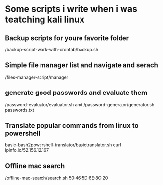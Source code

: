 # Some scripts i write when i was teatching kali linux

## Backup scripts for youre favorite folder

/backup-script-work-with-crontab/backup.sh

## Simple file manager list and navigate and serach

/files-manager-script/manager


## generate good passwords and evaluate them

/password-evaluator/evaluator.sh and /password-generator/generator.sh passwords.txt

## Translate popular commands from linux to powershell

basic-bash2powershell-translator/basictranslator.sh curl ipinfo.io/52.156.12.167


## Offline mac search

/offline-mac-search/search.sh 50:46:5D:6E:8C:20